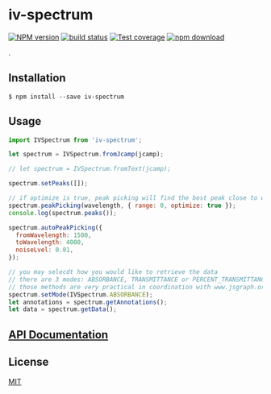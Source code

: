 # iv-spectrum

[![NPM version][npm-image]][npm-url]
[![build status][travis-image]][travis-url]
[![Test coverage][codecov-image]][codecov-url]
[![npm download][download-image]][download-url]

.

## Installation

`$ npm install --save iv-spectrum`

## Usage

```js
import IVSpectrum from 'iv-spectrum';

let spectrum = IVSpectrum.fromJcamp(jcamp);

// let spectrum = IVSpectrum.fromText(jcamp);

spectrum.setPeaks([]);

// if optimize is true, peak picking will find the best peak close to wavelength
spectrum.peakPicking(wavelength, { range: 0, optimize: true });
console.log(spectrum.peaks());

spectrum.autoPeakPicking({
  fromWavelength: 1500,
  toWavelength: 4000,
  noiseLvel: 0.01,
});

// you may selecdt how you would like to retrieve the data
// there are 3 modes: ABSORBANCE, TRANSMITTANCE or PERCENT_TRANSMITTANCE
// those methods are very practical in coordination with www.jsgraph.org
spectrum.setMode(IVSpectrum.ABSORBANCE);
let annotations = spectrum.getAnnotations();
let data = spectrum.getData();
```

## [API Documentation](https://cheminfo.github.io/iv-spectrum/)

## License

[MIT](./LICENSE)

[npm-image]: https://img.shields.io/npm/v/iv-spectrum.svg?style=flat-square
[npm-url]: https://www.npmjs.com/package/iv-spectrum
[travis-image]: https://img.shields.io/travis/cheminfo/iv-spectrum/master.svg?style=flat-square
[travis-url]: https://travis-ci.org/cheminfo/iv-spectrum
[codecov-image]: https://img.shields.io/codecov/c/github/cheminfo/iv-spectrum.svg?style=flat-square
[codecov-url]: https://codecov.io/gh/cheminfo/iv-spectrum
[download-image]: https://img.shields.io/npm/dm/iv-spectrum.svg?style=flat-square
[download-url]: https://www.npmjs.com/package/iv-spectrum
